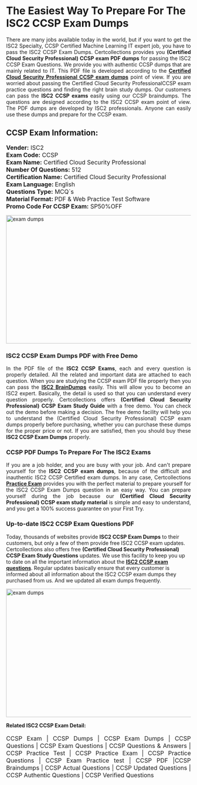<h1>The Easiest Way To Prepare For The ISC2 CCSP Exam Dumps</h1> <p style="text-align:justify">There are many jobs available today in the world, but if you want to get the ISC2 Specialty, CCSP Certified Machine Learning IT expert job, you have to pass the ISC2 CCSP Exam Dumps. Certcollections provides you <strong>(Certified Cloud Security Professional) CCSP exam PDF dumps</strong> for passing the ISC2 CCSP Exam Questions. We provide you with authentic CCSP dumps that are mainly related to IT. This PDF file is developed according to the <a href="https://www.certsofficial.com/isc2/ccsp-questions"><strong>Certified Cloud Security Professional CCSP exam dumps</strong></a> point of view. If you are worried about passing the Certified Cloud Security ProfessionalCCSP exam practice questions and finding the right brain study dumps. Our customers can pass the <strong>ISC2 CCSP exams </strong>easily using our CCSP braindumps. The questions are designed according to the ISC2 CCSP exam point of view. The PDF dumps are developed by ISC2 professionals. Anyone can easily use these dumps and prepare for the CCSP exam.</p> <h2><strong>CCSP Exam Information:</strong></h2> <p><span style="font-size:16px"><strong>Vender:</strong> ISC2<br /> <strong>Exam Code:</strong> CCSP<br /> <strong>Exam Name:</strong> Certified Cloud Security Professional<br /> <strong>Number Of Questions:</strong> 512<br /> <strong>Certification Name:</strong> Certified Cloud Security Professional<br /> <strong>Exam Language: </strong>English<br /> <strong>Questions Type:</strong> MCQ`s<br /> <strong>Material Format: </strong>PDF & Web Practice Test Software<br /> <strong>Promo Code For CCSP Exam:</strong> SP50%OFF</span></p> <p><a href="https://www.certsofficial.com/isc2/ccsp-questions" rel="no-follow"><img alt="exam dumps" src="https://www.certcollections.com/uploads/content/certsofficial.jpg" style="height:350px; width:750px" /></a></p> <h3><strong>ISC2 CCSP Exam Dumps PDF with Free Demo</strong></h3> <p style="text-align:justify">In the PDF file of the <strong>ISC2 CCSP Exams</strong>, each and every question is properly detailed. All the related and important data are attached to each question. When you are studying the CCSP exam PDF file properly then you can pass the <a href="https://www.certsofficial.com/isc2-dumps"><strong>ISC2 BrainDumps</strong></a> easily. This will allow you to become an ISC2 expert. Basically, the detail is used so that you can understand every question properly. Certcollections offers <strong>(Certified Cloud Security Professional) CCSP Exam Study Guide</strong> with a free demo. You can check out the demo before making a decision. The free demo facility will help you to understand the (Certified Cloud Security Professional) CCSP exam dumps properly before purchasing, whether you can purchase these dumps for the proper price or not. If you are satisfied, then you should buy these <strong>ISC2 CCSP Exam Dumps</strong> properly.</p> <h3><strong>CCSP PDF Dumps To Prepare For The ISC2 Exams</strong></h3> <p style="text-align:justify">If you are a job holder, and you are busy with your job. And can't prepare yourself for the <strong>ISC2 CCSP exam dumps</strong>, because of the difficult and inauthentic ISC2 CCSP Certified exam dumps. In any case, Certcollections <strong><a href="https://www.certsofficial.com/">Practice Exam</a></strong> provides you with the perfect material to prepare yourself for the ISC2 CCSP Exam Dumps question in an easy way. You can prepare yourself during the job because our <strong>(Certified Cloud Security Professional) CCSP exam study material</strong> is simple and easy to understand, and you get a 100% success guarantee on your First Try.</p> <h3><strong>Up-to-date ISC2 CCSP Exam Questions PDF</strong></h3> <p>Today, thousands of websites provide <strong>ISC2 CCSP Exam Dumps</strong> to their customers, but only a few of them provide free ISC2 CCSP exam updates. Certcollections also offers free <strong>(Certified Cloud Security Professional) CCSP Exam Study Questions</strong> updates. We use this facility to keep you up to date on all the important information about the <a href="https://www.certsofficial.com/isc2/ccsp-questions"><strong>ISC2 CCSP exam questions</strong></a>. Regular updates basically ensure that every customer is informed about all information about the ISC2 CCSP exam dumps they purchased from us. And we updated all exam dumps frequently.</p> <p><a href="https://www.certsofficial.com/isc2/ccsp-questions"><img alt="exam dumps " src="https://www.certcollections.com/uploads/content/certsofficial2.jpg" style="height:350px; width:750px" /></a></p> <p style="text-align:justify"><span style="font-size:14px"><strong>Related ISC2 CCSP Exam Detail:</strong></span><br /> <br /> <span style="font-size:16px">CCSP Exam | CCSP Dumps | CCSP Exam Dumps | CCSP Questions | CCSP Exam Questions | CCSP Questions & Answers | CCSP Practice Test | CCSP Practice Exam | CCSP Practice Questions | CCSP Exam Practice test | CCSP PDF |CCSP Braindumps | CCSP Actual Questions | CCSP Updated Questions | CCSP Authentic Questions | CCSP Verified Questions</span></p>
